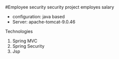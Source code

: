 
#Employee security 
security project employes salary

<ul>
 <li>configuration: java based</li>
 <li>Server: apache-tomcat-9.0.46</li>
 </ul>

<p>
Technologies
</p>

<ol>
 <li> Spring MVC </li>
 <li> Spring Security </li>
 <li> Jsp </li>
</ol>

